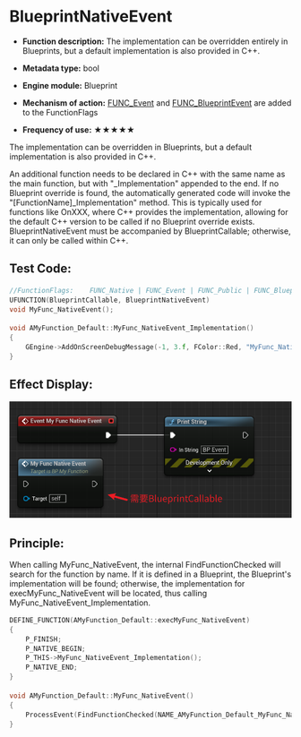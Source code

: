 # BlueprintNativeEvent

- **Function description:** The implementation can be overridden entirely in Blueprints, but a default implementation is also provided in C++.

- **Metadata type:** bool
- **Engine module:** Blueprint
- **Mechanism of action:** [FUNC_Event](../../../../Flags/EFunctionFlags/FUNC_Event.md) and [FUNC_BlueprintEvent](../../../../Flags/EFunctionFlags/FUNC_BlueprintEvent.md) are added to the FunctionFlags
- **Frequency of use:** ★★★★★

The implementation can be overridden in Blueprints, but a default implementation is also provided in C++.

An additional function needs to be declared in C++ with the same name as the main function, but with "_Implementation" appended to the end. If no Blueprint override is found, the automatically generated code will invoke the "[FunctionName]_Implementation" method. This is typically used for functions like OnXXX, where C++ provides the implementation, allowing for the default C++ version to be called if no Blueprint override exists.
BlueprintNativeEvent must be accompanied by BlueprintCallable; otherwise, it can only be called within C++.

## Test Code:

```cpp
//FunctionFlags:	FUNC_Native | FUNC_Event | FUNC_Public | FUNC_BlueprintCallable | FUNC_BlueprintEvent
UFUNCTION(BlueprintCallable, BlueprintNativeEvent)
void MyFunc_NativeEvent();

void AMyFunction_Default::MyFunc_NativeEvent_Implementation()
{
	GEngine->AddOnScreenDebugMessage(-1, 3.f, FColor::Red, "MyFunc_NativeEvent_Implementation");
}
```

## Effect Display:

![Untitled](Untitled.png)

## Principle:

When calling MyFunc_NativeEvent, the internal FindFunctionChecked will search for the function by name. If it is defined in a Blueprint, the Blueprint's implementation will be found; otherwise, the implementation for execMyFunc_NativeEvent will be located, thus calling MyFunc_NativeEvent_Implementation.

```cpp
DEFINE_FUNCTION(AMyFunction_Default::execMyFunc_NativeEvent)
{
	P_FINISH;
	P_NATIVE_BEGIN;
	P_THIS->MyFunc_NativeEvent_Implementation();
	P_NATIVE_END;
}

void AMyFunction_Default::MyFunc_NativeEvent()
{
	ProcessEvent(FindFunctionChecked(NAME_AMyFunction_Default_MyFunc_NativeEvent),NULL);
}
```